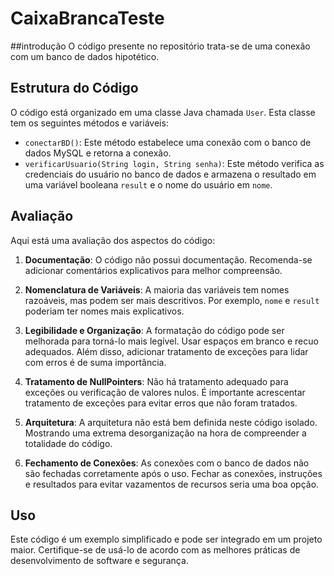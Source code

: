 # CaixaBrancaTeste

##introdução 
O código presente no repositório trata-se de uma conexão com um banco de dados hipotético.

## Estrutura do Código
O código está organizado em uma classe Java chamada `User`. Esta classe tem os seguintes métodos e variáveis:

- `conectarBD()`: Este método estabelece uma conexão com o banco de dados MySQL e retorna a conexão.
- `verificarUsuario(String login, String senha)`: Este método verifica as credenciais do usuário no banco de dados e armazena o resultado em uma variável booleana `result` e o nome do usuário em `nome`.

## Avaliação
Aqui está uma avaliação dos aspectos do código:

1. **Documentação**: O código não possui documentação. Recomenda-se adicionar comentários explicativos para melhor compreensão.

2. **Nomenclatura de Variáveis**: A maioria das variáveis tem nomes razoáveis, mas podem ser mais descritivos. Por exemplo, `nome` e `result` poderiam ter nomes mais explicativos.

3. **Legibilidade e Organização**: A formatação do código pode ser melhorada para torná-lo mais legível. Usar espaços em branco e recuo adequados. Além disso, adicionar tratamento de exceções para lidar com erros é de suma importância.

4. **Tratamento de NullPointers**: Não há tratamento adequado para exceções ou verificação de valores nulos. É importante acrescentar tratamento de exceções para evitar erros que não foram tratados.

5. **Arquitetura**: A arquitetura não está bem definida neste código isolado. Mostrando uma extrema desorganização na hora de compreender a totalidade do código.

6. **Fechamento de Conexões**: As conexões com o banco de dados não são fechadas corretamente após o uso. Fechar as conexões, instruções e resultados para evitar vazamentos de recursos seria uma boa opção.

## Uso
Este código é um exemplo simplificado e pode ser integrado em um projeto maior. Certifique-se de usá-lo de acordo com as melhores práticas de desenvolvimento de software e segurança.
